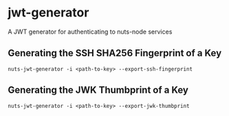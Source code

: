 # jwt-generator
A JWT generator for authenticating to nuts-node services

## Generating the SSH SHA256 Fingerprint of a Key
```
nuts-jwt-generator -i <path-to-key> --export-ssh-fingerprint
```

## Generating the JWK Thumbprint of a Key
```
nuts-jwt-generator -i <path-to-key> --export-jwk-thumbprint
```
